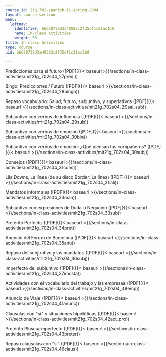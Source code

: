 ```yaml
---
course_id: 21g-702-spanish-ii-spring-2004
layout: course_section
menu:
  leftnav:
    identifier: b6628738d3a48582c2f35df1c21ac1b9
    name: In-class Activities
    weight: 50
title: In-class Activities
type: course
uid: b6628738d3a48582c2f35df1c21ac1b9

---
```


Predicciones para el futuro ([PDF]({{< baseurl >}}/sections/in-class-activities/mit21g_702s04_27predi))

Bingo: Predicciones / Futuro ([PDF]({{< baseurl >}}/sections/in-class-activities/mit21g_702s04_28bingo))

Repaso vocabulario: Salud, futuro, subjuntivo, y superlativos ([PDF]({{< baseurl >}}/sections/in-class-activities/mit21g_702s04_29sal_sub))

Subjuntivo con verbos de influencia ([PDF]({{< baseurl >}}/sections/in-class-activities/mit21g_702s04_29sub))

Subjuntivo con verbos de emoción ([PDF]({{< baseurl >}}/sections/in-class-activities/mit21g_702s04_30bin))

Subjuntivo con verbos de emoción: ¿Qué piensan tus compañeros? ([PDF]({{< baseurl >}}/sections/in-class-activities/mit21g_702s04_30subj))

Consejos ([PDF]({{< baseurl >}}/sections/in-class-activities/mit21g_702s04_31cons))

Lila Downs, La línea (de su disco Border: La línea) ([PDF]({{< baseurl >}}/sections/in-class-activities/mit21g_702s04_31lali))

Mandatos informales ([PDF]({{< baseurl >}}/sections/in-class-activities/mit21g_702s04_33man))

Subjuntivo con expresiones de Duda o Negación ([PDF]({{< baseurl >}}/sections/in-class-activities/mit21g_702s04_33sub))

Pretérito Perfecto ([PDF]({{< baseurl >}}/sections/in-class-activities/mit21g_702s04_34pret))

Anuncio del Fórum de Barcelona ([PDF]({{< baseurl >}}/sections/in-class-activities/mit21g_702s04_35anu))

Repaso del subjuntivo y los mandatos ([PDF]({{< baseurl >}}/sections/in-class-activities/mit21g_702s04_36subj))

Imperfecto del subjuntivo ([PDF]({{< baseurl >}}/sections/in-class-activities/mit21g_702s04_37encsta))

Actividades con el vocabulario del trabajo y las empresas ([PDF]({{< baseurl >}}/sections/in-class-activities/mit21g_702s04_38emp))

Anuncio de Viaje ([PDF]({{< baseurl >}}/sections/in-class-activities/mit21g_702s04_41anunc))

Cláusulas con "si" y situaciones hipotéticas ([PDF]({{< baseurl >}}/sections/in-class-activities/mit21g_702s04_42act_pro))

Pretérito Pluscuamperfecto ([PDF]({{< baseurl >}}/sections/in-class-activities/mit21g_702s04_43preter))

Repaso cláusulas con "si" ([PDF]({{< baseurl >}}/sections/in-class-activities/mit21g_702s04_46claus))